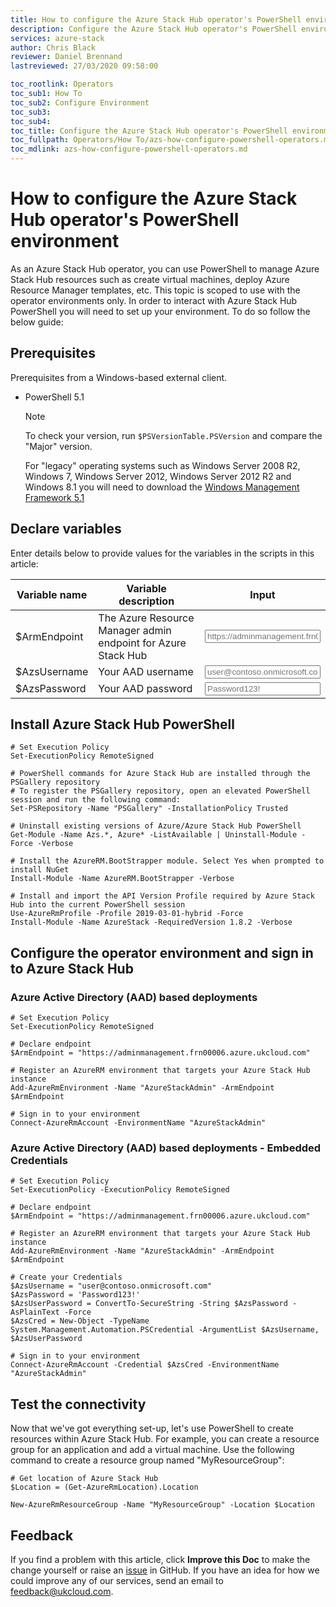 ```yaml
---
title: How to configure the Azure Stack Hub operator's PowerShell environment
description: Configure the Azure Stack Hub operator's PowerShell environment
services: azure-stack
author: Chris Black
reviewer: Daniel Brennand
lastreviewed: 27/03/2020 09:58:00

toc_rootlink: Operators
toc_sub1: How To
toc_sub2: Configure Environment
toc_sub3:
toc_sub4:
toc_title: Configure the Azure Stack Hub operator's PowerShell environment
toc_fullpath: Operators/How To/azs-how-configure-powershell-operators.md
toc_mdlink: azs-how-configure-powershell-operators.md
---
```


# How to configure the Azure Stack Hub operator's PowerShell environment

As an Azure Stack Hub operator, you can use PowerShell to manage Azure Stack Hub resources such as create virtual machines, deploy Azure Resource Manager templates, etc. This topic is scoped to use with the operator environments only. In order to interact with Azure Stack Hub PowerShell you will need to set up your environment. To do so follow the below guide:

## Prerequisites

Prerequisites from a Windows-based external client.

- PowerShell 5.1

  > [!NOTE]
  > To check your version, run `$PSVersionTable.PSVersion` and compare the "Major" version.
  >
  > For "legacy" operating systems such as Windows Server 2008 R2, Windows 7, Windows Server 2012, Windows Server 2012 R2 and Windows 8.1 you will need to download the [Windows Management Framework 5.1](https://docs.microsoft.com/en-us/powershell/wmf/5.1/install-configure)

## Declare variables

Enter details below to provide values for the variables in the scripts in this article:

| Variable name  | Variable description                                      | Input            |
|----------------|-----------------------------------------------------------|------------------|
| \$ArmEndpoint   | The Azure Resource Manager admin endpoint for Azure Stack Hub | <form oninput="result.value=armendpoint.value;result2.value=armendpoint.value" id="armendpoint" style="display: inline;"><input type="text" id="armendpoint" name="armendpoint" style="display: inline;" placeholder="https://adminmanagement.frn00006.azure.ukcloud.com"/></form> |
| \$AzsUsername  | Your AAD username                                         | <form oninput="result.value=username.value" id="username" style="display: inline;"><input type="text" id="username" name="username" style="display: inline;" placeholder="user@contoso.onmicrosoft.com"/></form> |
| \$AzsPassword  | Your AAD password                                         | <form oninput="result.value=password.value" id="password" style="display: inline;"><input type="text" id="password" name="password" style="display: inline;" placeholder="Password123!"/></form> |

## Install Azure Stack Hub PowerShell

<pre><code class="language-PowerShell"># Set Execution Policy
Set-ExecutionPolicy RemoteSigned
  
# PowerShell commands for Azure Stack Hub are installed through the PSGallery repository
# To register the PSGallery repository, open an elevated PowerShell session and run the following command:
Set-PSRepository -Name "PSGallery" -InstallationPolicy Trusted
  
# Uninstall existing versions of Azure/Azure Stack Hub PowerShell
Get-Module -Name Azs.*, Azure* -ListAvailable | Uninstall-Module -Force -Verbose
  
# Install the AzureRM.BootStrapper module. Select Yes when prompted to install NuGet
Install-Module -Name AzureRM.BootStrapper -Verbose

# Install and import the API Version Profile required by Azure Stack Hub into the current PowerShell session
Use-AzureRmProfile -Profile 2019-03-01-hybrid -Force
Install-Module -Name AzureStack -RequiredVersion 1.8.2 -Verbose
</code></pre>

## Configure the operator environment and sign in to Azure Stack Hub

### Azure Active Directory (AAD) based deployments

<pre><code class="language-PowerShell"># Set Execution Policy
Set-ExecutionPolicy RemoteSigned

# Declare endpoint
$ArmEndpoint = "<output form="armendpoint" name="result" style="display: inline;">https://adminmanagement.frn00006.azure.ukcloud.com</output>"

# Register an AzureRM environment that targets your Azure Stack Hub instance
Add-AzureRmEnvironment -Name "AzureStackAdmin" -ArmEndpoint $ArmEndpoint

# Sign in to your environment
Connect-AzureRmAccount -EnvironmentName "AzureStackAdmin"
</code></pre>

### Azure Active Directory (AAD) based deployments - Embedded Credentials

<pre><code class="language-PowerShell"># Set Execution Policy
Set-ExecutionPolicy -ExecutionPolicy RemoteSigned

# Declare endpoint
$ArmEndpoint = "<output form="armendpoint" name="result2" style="display: inline;">https://adminmanagement.frn00006.azure.ukcloud.com</output>"

# Register an AzureRM environment that targets your Azure Stack Hub instance
Add-AzureRmEnvironment -Name "AzureStackAdmin" -ArmEndpoint $ArmEndpoint

# Create your Credentials
$AzsUsername = "<output form="username" name="result" style="display: inline;">user@contoso.onmicrosoft.com</output>"
$AzsPassword = '<output form="password" name="result" style="display: inline;">Password123!</output>'
$AzsUserPassword = ConvertTo-SecureString -String $AzsPassword -AsPlainText -Force
$AzsCred = New-Object -TypeName System.Management.Automation.PSCredential -ArgumentList $AzsUsername, $AzsUserPassword

# Sign in to your environment
Connect-AzureRmAccount -Credential $AzsCred -EnvironmentName "AzureStackAdmin"
</code></pre>

## Test the connectivity

Now that we've got everything set-up, let's use PowerShell to create resources within Azure Stack Hub. For example, you can create a resource group for an application and add a virtual machine. Use the following command to create a resource group named "MyResourceGroup":

<pre><code class="language-PowerShell"># Get location of Azure Stack Hub
$Location = (Get-AzureRmLocation).Location

New-AzureRmResourceGroup -Name "MyResourceGroup" -Location $Location
</code></pre>

## Feedback

If you find a problem with this article, click **Improve this Doc** to make the change yourself or raise an [issue](https://github.com/UKCloud/documentation/issues) in GitHub. If you have an idea for how we could improve any of our services, send an email to <feedback@ukcloud.com>.
